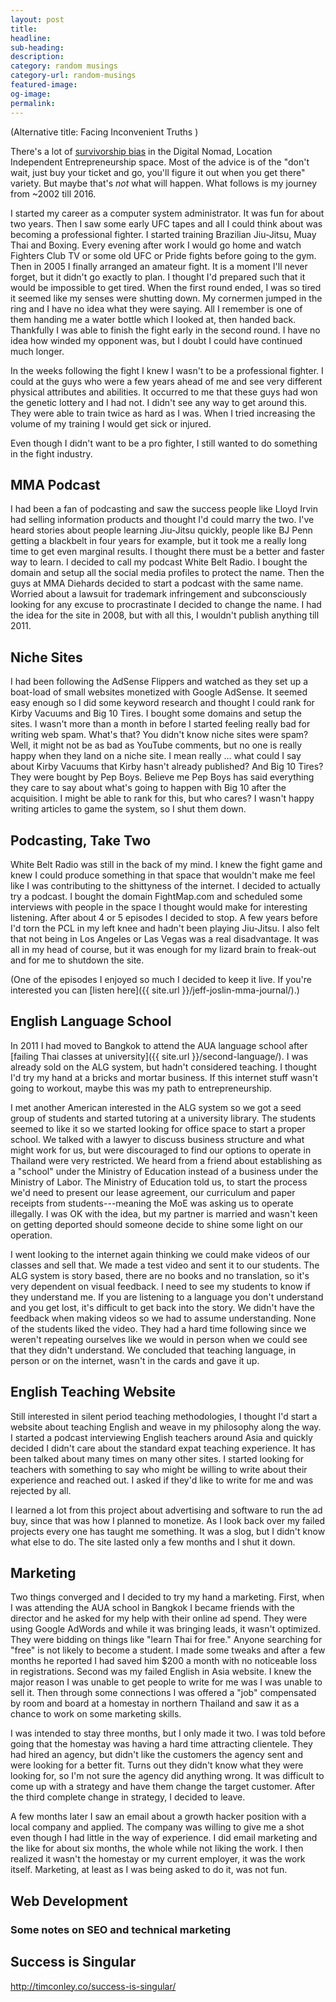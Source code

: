 ```yaml
---
layout: post
title:
headline:
sub-heading:
description:
category: random musings
category-url: random-musings
featured-image:
og-image:
permalink:
---
```

(Alternative title: Facing Inconvenient Truths )

There's a lot of [survivorship bias](//en.wikipedia.org/wiki/Survivorship_bias) in the Digital Nomad, Location Independent Entrepreneurship space. Most of the advice is of the "don't wait, just buy your ticket and go, you'll figure it out when you get there" variety. But maybe that's _not_ what will happen. What follows is my journey from ~2002 till 2016.

I started my career as a computer system administrator. It was fun for about two years. Then I saw some early UFC tapes and all I could think about was becoming a professional fighter. I started training Brazilian Jiu-Jitsu, Muay Thai and Boxing. Every evening after work I would go home and watch Fighters Club TV or some old UFC or Pride fights before going to the gym. Then in 2005 I finally arranged an amateur fight. It is a moment I'll never forget, but it didn't go exactly to plan. I thought I'd prepared such that it would be impossible to get tired. When the first round ended, I was so tired it seemed like my senses were shutting down. My cornermen jumped in the ring and I have no idea what they were saying. All I remember is one of them handing me a water bottle which I looked at, then handed back. Thankfully I was able to finish the fight early in the second round. I have no idea how winded my opponent was, but I doubt I could have continued much longer.

In the weeks following the fight I knew I wasn't to be a professional fighter. I could at the guys who were a few years ahead of me and see very different physical attributes and abilities. It occurred to me that these guys had won the genetic lottery and I had not. I didn't see any way to get around this. They were able to train twice as hard as I was. When I tried increasing the volume of my training I would get sick or injured.

Even though I didn't want to be a pro fighter, I still wanted to do something in the fight industry.

## MMA Podcast

I had been a fan of podcasting and saw the success people like Lloyd Irvin had selling information products and thought I'd could marry the two. I've heard stories about people learning Jiu-Jitsu quickly, people like BJ Penn getting a blackbelt in four years for example, but it took me a really long time to get even marginal results. I thought there must be a better and faster way to learn. I decided to call my podcast White Belt Radio. I bought the domain and setup all the social media profiles to protect the name. Then the guys at MMA Diehards decided to start a podcast with the same name. Worried about a lawsuit for trademark infringement and subconsciously looking for any excuse to procrastinate I decided to change the name. I had the idea for the site in 2008, but with all this, I wouldn't publish anything till 2011.

## Niche Sites

I had been following the AdSense Flippers and watched as they set up a boat-load of small websites monetized with Google AdSense. It seemed easy enough so I did some keyword research and thought I could rank for Kirby Vacuums and Big 10 Tires. I bought some domains and setup the sites. I wasn't more than a month in before I started feeling really bad for writing web spam. What's that? You didn't know niche sites were spam? Well, it might not be as bad as YouTube comments, but no one is really happy when they land on a niche site. I mean really ... what could I say about Kirby Vacuums that Kirby hasn't already published? And Big 10 Tires? They were bought by Pep Boys. Believe me Pep Boys has said everything they care to say about what's going to happen with Big 10 after the acquisition. I might be able to rank for this, but who cares? I wasn't happy writing articles to game the system, so I shut them down.

## Podcasting, Take Two

White Belt Radio was still in the back of my mind. I knew the fight game and knew I could produce something in that space that wouldn't make me feel like I was contributing to the shittyness of the internet. I decided to actually try a podcast. I bought the domain FightMap.com and scheduled some interviews with people in the space I thought would make for interesting listening. After about 4 or 5 episodes I decided to stop. A few years before I'd torn the PCL in my left knee and hadn't been playing Jiu-Jitsu. I also felt that not being in Los Angeles or Las Vegas was a real disadvantage. It was all in my head of course, but it was enough for my lizard brain to freak-out and for me to shutdown the site.

(One of the episodes I enjoyed so much I decided to keep it live. If you're interested you can [listen here]({{ site.url }}/jeff-joslin-mma-journal/).)

## English Language School

In 2011 I had moved to Bangkok to attend the AUA language school after [failing Thai classes at university]({{ site.url }}/second-language/). I was already sold on the ALG system, but hadn't considered teaching. I thought I'd try my hand at a bricks and mortar business. If this internet stuff wasn't going to workout, maybe this was my path to entrepreneurship.

I met another American interested in the ALG system so we got a seed group of students and started tutoring at a university library. The students seemed to like it so we started looking for office space to start a proper school. We talked with a lawyer to discuss business structure and what might work for us, but were discouraged to find our options to operate in Thailand were very restricted. We heard from a friend about establishing as a "school" under the Ministry of Education instead of a business under the Ministry of Labor. The Ministry of Education told us, to start the process we'd need to present our lease agreement, our curriculum and paper receipts from students---meaning the MoE was asking us to operate illegally. I was OK with the idea, but my partner is married and wasn't keen on getting deported should someone decide to shine some light on our operation.

I went looking to the internet again thinking we could make videos of our classes and sell that. We made a test video and sent it to our students. The ALG system is story based, there are no books and no translation, so it's very dependent on visual feedback. I need to see my students to know if they understand me. If you are listening to a language you don't understand and you get lost, it's difficult to get back into the story. We didn't have the feedback when making videos so we had to assume understanding. None of the students liked the video. They had a hard time following since we weren't repeating ourselves like we would in person when we could see that they didn't understand. We concluded that teaching language, in person or on the internet, wasn't in the cards and gave it up.

## English Teaching Website

Still interested in silent period teaching methodologies, I thought I'd start a website about teaching English and weave in my philosophy along the way. I started a podcast interviewing English teachers around Asia and quickly decided I didn't care about the standard expat teaching experience. It has been talked about many times on many other sites. I started looking for teachers with something to say who might be willing to write about their experience and reached out. I asked if they'd like to write for me and was rejected by all.

I learned a lot from this project about advertising and software to run the ad buy, since that was how I planned to monetize. As I look back over my failed projects every one has taught me something. It was a slog, but I didn't know what else to do. The site lasted only a few months and I shut it down.

## Marketing

Two things converged and I decided to try my hand a marketing. First, when I was attending the AUA school in Bangkok I became friends with the director and he asked for my help with their online ad spend. They were using Google AdWords and while it was bringing leads, it wasn't optimized. They were bidding on things like "learn Thai for free." Anyone searching for "free" is not likely to become a student. I made some tweaks and after a few months he reported I had saved him $200 a month with no noticeable loss in registrations. Second was my failed English in Asia website. I knew the major reason I was unable to get people to write for me was I was unable to sell it. Then through some connections I was offered a "job" compensated by room and board at a homestay in northern Thailand and saw it as a chance to work on some marketing skills.

I was intended to stay three months, but I only made it two. I was told before going that the homestay was having a hard time attracting clientele. They had hired an agency, but didn't like the customers the agency sent and were looking for a better fit. Turns out they didn't know what they were looking for, so I'm not sure the agency did anything wrong. It was difficult to come up with a strategy and have them change the target customer. After the third complete change in strategy, I decided to leave.

A few months later I saw an email about a growth hacker position with a local company and applied. The company was willing to give me a shot even though I had little in the way of experience. I did email marketing and the like for about six months, the whole while not liking the work. I then realized it wasn't the homestay or my current employer, it was the work itself. Marketing, at least as I was being asked to do it, was not fun.

## Web Development


### Some notes on SEO and technical marketing


## Success is Singular

http://timconley.co/success-is-singular/



